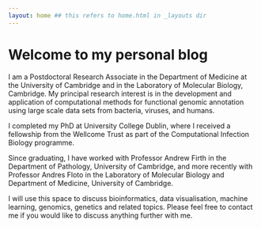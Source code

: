 ```yaml
---
layout: home ## this refers to home.html in _layouts dir
---
```



# Welcome to my personal blog

I am a Postdoctoral Research Associate in the Department of Medicine at the University of Cambridge and in the Laboratory of Molecular Biology, Cambridge.
My principal research interest is in the development and application of computational methods for functional genomic annotation using large scale data sets
from bacteria, viruses, and humans.

I completed my PhD at University College Dublin, where I received a fellowship from the Wellcome Trust as part of the Computational Infection Biology
programme.

Since graduating, I have worked with Professor Andrew Firth in the Department of Pathology, University of Cambridge, and more recently with Professor
Andres Floto in the Laboratory of Molecular Biology and Department of Medicine, University of Cambridge.

I will use this space to discuss bioinformatics, data visualisation, machine learning, genomics, genetics and related topics. Please feel free to contact me if you
would like to discuss anything further with me.

